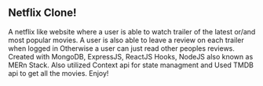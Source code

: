 ## Netflix Clone!
A netflix like website where a user is able to watch trailer of the latest or/and most popular movies.
A user is also able to leave a review on each trailer when logged in Otherwise a user can just read other peoples reviews.
Created with MongoDB, ExpressJS, ReactJS Hooks, NodeJS also known as MERn Stack. Also utilized Context api for state managment and Used TMDB api to get all the movies. 
Enjoy!

 
